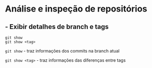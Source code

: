 # Análise e inspeção de repositórios

## - Exibir detalhes de branch e tags

```git
git show
git show <tag>
```

`git show` - traz informações dos commits na branch atual

`git show <tag>` - traz informações das diferenças entre tags